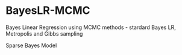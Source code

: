 # BayesLR-MCMC
Bayes Linear Regression using MCMC methods - stardard Bayes LR, Metropolis and Gibbs sampling

Sparse Bayes Model
